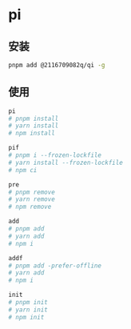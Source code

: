 # pi

## 安装
  
```bash
pnpm add @2116709082q/qi -g
```

## 使用

```bash
pi
# pnpm install
# yarn install
# npm install
```

```bash
pif
# pnpm i --frozen-lockfile
# yarn install --frozen-lockfile
# npm ci
```

```bash
pre
# pnpm remove
# yarn remove
# npm remove
```

```bash
add
# pnpm add
# yarn add
# npm i
```


```bash
addf
# pnpm add -prefer-offline
# yarn add
# npm i
```

```bash
init
# pnpm init
# yarn init
# npm init
```
